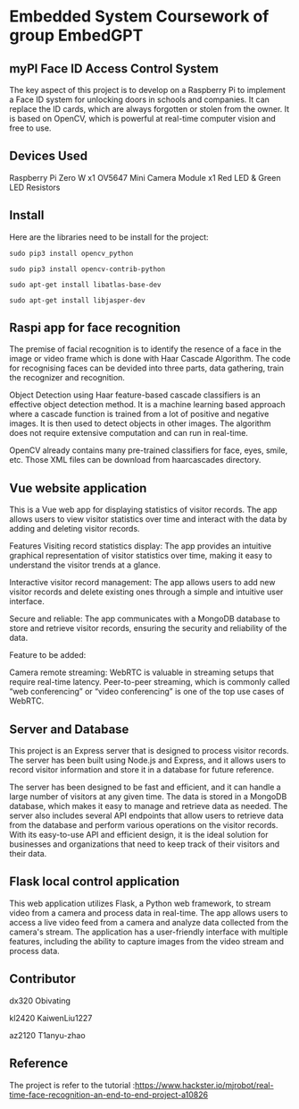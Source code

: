 # Embedded System Coursework of group EmbedGPT

## myPI Face ID Access Control System
The key aspect of this project is to develop on a Raspberry Pi to implement a Face ID system for unlocking doors in schools and companies. It can replace the ID cards, which are always forgotten or stolen from the owner. It is based on OpenCV, which is powerful at real-time computer vision and free to use.

## Devices Used
Raspberry Pi Zero W          x1
OV5647 Mini Camera Module    x1
Red LED & Green LED 
Resistors

## Install
Here are the libraries need to be install for the project:

`sudo pip3 install opencv_python`

`sudo pip3 install opencv-contrib-python`

`sudo apt-get install libatlas-base-dev`

`sudo apt-get install libjasper-dev`

## Raspi app for face recognition 
The premise of facial recognition is to identify the resence of a face in the image or video frame which is done with Haar Cascade Algorithm. 
The code for recognising faces can be devided into three parts, data gathering, train the recognizer and recognition.

Object Detection using Haar feature-based cascade classifiers is an effective object detection method. It is a machine learning based approach where a cascade function is trained from a lot of positive and negative images. It is then used to detect objects in other images. The algorithm does not require extensive computation and can run in real-time.

OpenCV already contains many pre-trained classifiers for face, eyes, smile, etc. Those XML files can be download from haarcascades directory.


## Vue website application
This is a Vue web app for displaying statistics of visitor records. The app allows users to view visitor statistics over time and interact with the data by adding and deleting visitor records.

Features
Visiting record statistics display: The app provides an intuitive graphical representation of visitor statistics over time, making it easy to understand the visitor trends at a glance.

Interactive visitor record management: The app allows users to add new visitor records and delete existing ones through a simple and intuitive user interface.

Secure and reliable: The app communicates with a MongoDB database to store and retrieve visitor records, ensuring the security and reliability of the data.

Feature to be added:

Camera remote streaming: WebRTC is valuable in streaming setups that require real-time latency. Peer-to-peer streaming, which is commonly called “web conferencing” or “video conferencing” is one of the top use cases of WebRTC.


## Server and Database
This project is an Express server that is designed to process visitor records. The server has been built using Node.js and Express, and it allows users to record visitor information and store it in a database for future reference.

The server has been designed to be fast and efficient, and it can handle a large number of visitors at any given time. The data is stored in a MongoDB database, which makes it easy to manage and retrieve data as needed. The server also includes several API endpoints that allow users to retrieve data from the database and perform various operations on the visitor records. With its easy-to-use API and efficient design, it is the ideal solution for businesses and organizations that need to keep track of their visitors and their data.

## Flask local control application
This web application utilizes Flask, a Python web framework, to stream video from a camera and process data in real-time. The app allows users to access a live video feed from a camera and analyze data collected from the camera's stream. The application has a user-friendly interface with multiple features, including the ability to capture images from the video stream and process data.

## Contributor
dx320      Obivating  

kl2420     KaiwenLiu1227  

az2120     T1anyu-zhao  

## Reference 
The project is refer to the tutorial :https://www.hackster.io/mjrobot/real-time-face-recognition-an-end-to-end-project-a10826
